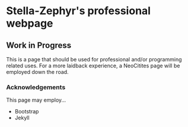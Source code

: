 # Stella-Zephyr's professional webpage
## Work in Progress

This is a page that should be used for professional and/or programming related uses.
For a more laidback experience, a NeoCitites page will be employed down the road.

### Acknowledgements

This page may employ...
- Bootstrap
- Jekyll

